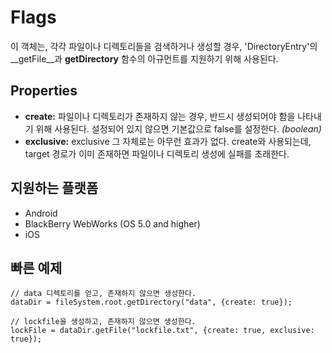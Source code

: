 Flags
=====

이 객체는, 각각 파일이나 디렉토리들을 검색하거나 생성할 경우, 'DirectoryEntry'의 __getFile__과 __getDirectory__ 함수의 아규먼트를 지원하기 위해 사용된다. 

Properties
----------

- __create:__ 파일이나 디렉토리가 존재하지 않는 경우, 반드시 생성되어야 함을 나타내기 위해 사용된다. 설정되어 있지 않으면 기본값으로 false를 설정한다. _(boolean)_ 
- __exclusive:__ exclusive 그 자체로는 아무런 효과가 없다. create와 사용되는데, target 경로가 이미 존재하면 파일이나 디렉토리 생성에 실패를 초래한다.

지원하는 플랫폼
-------------------

- Android
- BlackBerry WebWorks (OS 5.0 and higher)
- iOS

빠른 예제
-------------

    // data 디렉토리를 얻고, 존재하지 않으면 생성한다.
    dataDir = fileSystem.root.getDirectory("data", {create: true});

    // lockfile을 생성하고, 존재하지 않으면 생성한다.
    lockFile = dataDir.getFile("lockfile.txt", {create: true, exclusive: true});
